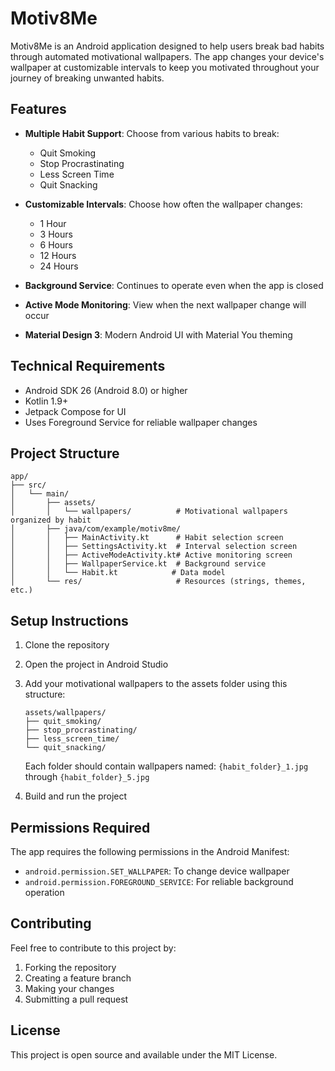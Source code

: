 # Motiv8Me

Motiv8Me is an Android application designed to help users break bad habits through automated motivational wallpapers. The app changes your device's wallpaper at customizable intervals to keep you motivated throughout your journey of breaking unwanted habits.

## Features

- **Multiple Habit Support**: Choose from various habits to break:
  - Quit Smoking
  - Stop Procrastinating
  - Less Screen Time
  - Quit Snacking

- **Customizable Intervals**: Choose how often the wallpaper changes:
  - 1 Hour
  - 3 Hours
  - 6 Hours
  - 12 Hours
  - 24 Hours

- **Background Service**: Continues to operate even when the app is closed
- **Active Mode Monitoring**: View when the next wallpaper change will occur
- **Material Design 3**: Modern Android UI with Material You theming

## Technical Requirements

- Android SDK 26 (Android 8.0) or higher
- Kotlin 1.9+
- Jetpack Compose for UI
- Uses Foreground Service for reliable wallpaper changes

## Project Structure

```
app/
├── src/
│   └── main/
│       ├── assets/
│       │   └── wallpapers/          # Motivational wallpapers organized by habit
│       ├── java/com/example/motiv8me/
│       │   ├── MainActivity.kt      # Habit selection screen
│       │   ├── SettingsActivity.kt  # Interval selection screen
│       │   ├── ActiveModeActivity.kt# Active monitoring screen
│       │   ├── WallpaperService.kt  # Background service
│       │   └── Habit.kt            # Data model
│       └── res/                     # Resources (strings, themes, etc.)
```

## Setup Instructions

1. Clone the repository
2. Open the project in Android Studio
3. Add your motivational wallpapers to the assets folder using this structure:
   ```
   assets/wallpapers/
   ├── quit_smoking/
   ├── stop_procrastinating/
   ├── less_screen_time/
   └── quit_snacking/
   ```
   Each folder should contain wallpapers named: `{habit_folder}_1.jpg` through `{habit_folder}_5.jpg`

4. Build and run the project

## Permissions Required

The app requires the following permissions in the Android Manifest:
- `android.permission.SET_WALLPAPER`: To change device wallpaper
- `android.permission.FOREGROUND_SERVICE`: For reliable background operation

## Contributing

Feel free to contribute to this project by:
1. Forking the repository
2. Creating a feature branch
3. Making your changes
4. Submitting a pull request

## License

This project is open source and available under the MIT License.
